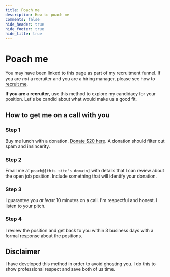 ```yaml
---
title: Poach me
description: How to poach me
comments: false
hide_header: true
hide_footer: true
hide_title: true
---
```


# Poach me

You may have been linked to this page as part of my recruitment funnel. If you
are _not_ a recruiter and you are a hiring manager, please see how to
[recruit me](/recruit).

**If you are a recruiter**, use this method to explore my candidacy for your
position. Let's be candid about what would make us a good fit.

## How to get me on a call with you

### Step 1

Buy me lunch with a donation.
[Donate $20 here](https://www.paypal.com/paypalme/brettinternet/20). A donation
should filter out spam and insincerity.

### Step 2

Email me at `poach@[this site's domain]` with details that I can review about
the open job position. Include something that will identify your donation.

### Step 3

I guarantee you _at least_ 10 minutes on a call. I'm respectful and honest. I
listen to your pitch.

### Step 4

I review the position and get back to you within 3 business days with a formal
response about the positions.

## Disclaimer

I have developed this method in order to avoid ghosting you. I do this to show
professional respect and save both of us time.
